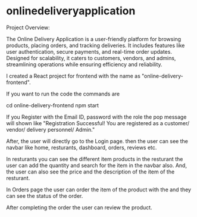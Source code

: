 # onlinedeliveryapplication

Project Overview:

The Online Delivery Application is a user-friendly platform for browsing products, placing orders, and tracking deliveries. It includes features like user authentication, secure payments, and real-time order updates. Designed for scalability, it caters to customers, vendors, and admins, streamlining operations while ensuring efficiency and reliability.

I created a React project for frontend with the name as "online-delivery-frontend".

If you want to run the code the commands are 

cd online-delivery-frontend
npm start

If you Register with the Email ID, password with the role the pop message will shown like 
"Registration Successful! You are registered as a customer/ vendor/ delivery personnel/ Admin."

After, the user will directly go to the Login page. then the user can see the navbar like home, resturants, dashboard, orders, reviews etc. 

In resturants you can see the different item products in the resturant the user can add the quantity and search for the item in the navbar also. And, the user can also see the price and the description of the item of the resturant. 


In Orders page the user can order the item of the product with the and they can see the status of the order. 

After completing the order the user can review the product.



